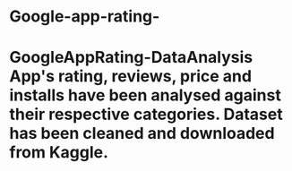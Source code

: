 # Google-app-rating-
# GoogleAppRating-DataAnalysis App's rating, reviews, price and installs have been analysed against their respective categories. Dataset has been cleaned and downloaded from Kaggle.
